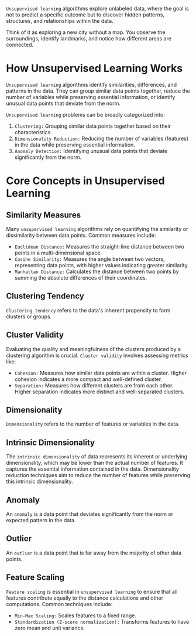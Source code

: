 `Unsupervised learning` algorithms explore unlabeled data, where the goal is not to predict a specific outcome but to discover hidden patterns, structures, and relationships within the data.

Think of it as exploring a new city without a map. You observe the surroundings, identify landmarks, and notice how different areas are connected.

# **How Unsupervised Learning Works**

`Unsupervised learning` algorithms identify similarities, differences, and patterns in the data. They can group similar data points together, reduce the number of variables while preserving essential information, or identify unusual data points that deviate from the norm.

`Unsupervised learning` problems can be broadly categorized into:

1. `Clustering:` Grouping similar data points together based on their characteristics.
2. `Dimensionality Reduction:` Reducing the number of variables (features) in the data while preserving essential information.
3. `Anomaly Detection:` Identifying unusual data points that deviate significantly from the norm.

# **Core Concepts in Unsupervised Learning**

## **Similarity Measures**

Many `unsupervised learning` algorithms rely on quantifying the similarity or dissimilarity between data points. Common measures include:

- `Euclidean Distance:` Measures the straight-line distance between two points in a multi-dimensional space.
- `Cosine Similarity:` Measures the angle between two vectors, representing data points, with higher values indicating greater similarity.
- `Manhattan Distance:` Calculates the distance between two points by summing the absolute differences of their coordinates.

## **Clustering Tendency**

`Clustering tendency` refers to the data's inherent propensity to form clusters or groups.

## **Cluster Validity**

Evaluating the quality and meaningfulness of the clusters produced by a clustering algorithm is crucial. `Cluster validity` involves assessing metrics like:

- `Cohesion:` Measures how similar data points are within a cluster. Higher cohesion indicates a more compact and well-defined cluster.
- `Separation:` Measures how different clusters are from each other. Higher separation indicates more distinct and well-separated clusters.

## **Dimensionality**

`Dimensionality` refers to the number of features or variables in the data.

## **Intrinsic Dimensionality**

The `intrinsic dimensionality` of data represents its inherent or underlying dimensionality, which may be lower than the actual number of features. It captures the essential information contained in the data. Dimensionality reduction techniques aim to reduce the number of features while preserving this intrinsic dimensionality.

## **Anomaly**

An `anomaly` is a data point that deviates significantly from the norm or expected pattern in the data.

## **Outlier**

An `outlier` is a data point that is far away from the majority of other data points.

## **Feature Scaling**

`Feature scaling` is essential in `unsupervised learning` to ensure that all features contribute equally to the distance calculations and other computations. Common techniques include:

- `Min-Max Scaling:` Scales features to a fixed range.
- `Standardization (Z-score normalization):` Transforms features to have zero mean and unit variance.